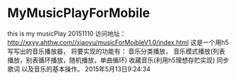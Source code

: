 # MyMusicPlayForMobile
this is my musicPlay 20151110
访问地址：<a hrf="http://xxyy.ahthw.com//xiaoyu/musicForMoibleV1.0/index.html">http://xxyy.ahthw.com//xiaoyu/musicForMoibleV1.0/index.html</a>
这是一个用h5写写出的音乐播放器，
将要实现的功能有：
    音乐分类播放，
    音乐模式播放(列表播放，别表循环播放，随机播放，单曲循环)
    收藏音乐(利用h5理想存贮实现)
    同步歌词
    以及音乐的基本操作。
    2015年5月13日9:24:34


